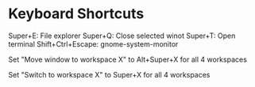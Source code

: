 # Keyboard Shortcuts

Super+E: File explorer
Super+Q: Close selected winot
Super+T: Open terminal
Shift+Ctrl+Escape: gnome-system-monitor

Set "Move window to workspace X" to Alt+Super+X for all 4 workspaces

Set "Switch to workspace X" to Super+X for all 4 workspaces
